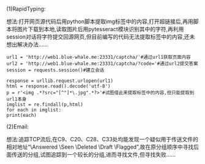 (1)RapidTyping:

​     想法:打开网页源代码后用python脚本提取img标签中的内容,打开超链接后,再用脚本将图片下载到本地,读取图片后用pytesseract模块识别其中的字符,再利用session对话将字符提交回源网页,但目前编写的代码无法提取标签中的内容,还未想出解决办法……

```
url1 = 'http://web1.blue-whale.me:23331/captcha/'#通过url1获取页面内容
url2 = 'http://web1.blue-whale.me:23331/captcha/?code='#通过url2提交答案
session = requests.session()#建立会话

response = urllib.request.urlopen(url1)
html = response.read().decode('utf-8')
p = r'<img .*?src="[^"]*\.jpg".*?>'#试图借此来提取标签中的内容,但只能提取到url1本身
imglist = re.findall(p,html)
for each in imglist:
print(each)
```

(2)Email:

   想法:追踪TCP流后,在C9、C20、C28、C33处均能发现一个疑似用于传送文件的相对地址“\Answered \Seen \Deleted \Draft \Flagged”,故在原分组顺序中寻找后面传送的分组,试图追踪到一个较长的分组,进而寻找文件,但寻找失败……